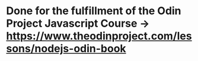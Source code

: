# Done for the fulfillment of the Odin Project Javascript Course -> https://www.theodinproject.com/lessons/nodejs-odin-book
